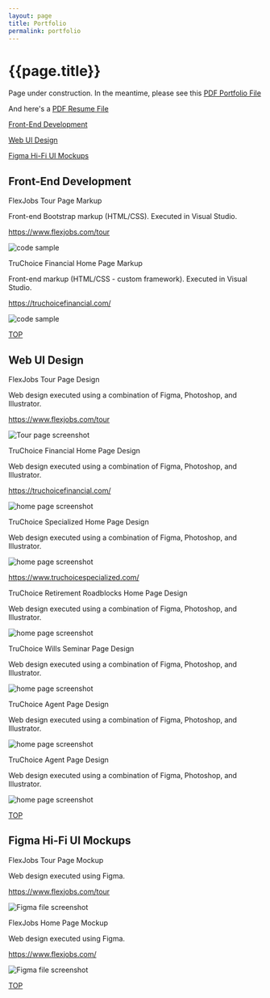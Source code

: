 ```yaml
---
layout: page
title: Portfolio
permalink: portfolio
---
```


<div class="container w-full md:max-w-8xl mx-auto" id="top">
  <div class="flex flex-wrap text-sm">
    <div class="w-full">
      <div class="bg-white border shadow-md p-3 md:py-5 md:px-10 h-full">
      <h1 class="uppercase text-center font-semibold text-gray-500 text-lg mb-5">{{page.title}}</h1>
        <p class="text-center mb-2"><span class="font-semibold">Page under construction.</span> In the meantime, please see this <a class="font-semibold text-amber-500 hover:text-amber-600 underline decoration-amber-200 underline-offset-2" href="{{site.baseurl}}/assets/files/peavy-portfolio-xsmall-edited.pdf" target="_blank">PDF Portfolio File<i class="fa-solid fa-up-right-from-square fa-sm text-gray-400 ms-1"></i></a></p>
        <p class="text-center mb-10">And here's a <a class="font-semibold text-amber-500 hover:text-amber-600 underline decoration-amber-200 underline-offset-2" href="{{site.baseurl}}/assets/files/Barry-Peavy-resume-24.pdf" target="_blank">PDF Resume File<i class="fa-solid fa-up-right-from-square fa-sm text-gray-400 ms-1"></i></a></p>
      <div class="grid grid-cols-12 gap-x-4 gap-y-2 md:gap-y-12">
        <div class="col-start-1 col-end-12 md:col-start-1 md:col-end-4 md:border-e">
          <p class="font-semibold mb-3"><a class="text-amber-500 hover:text-amber-600 underline decoration-amber-200 underline-offset-2" href="#pf-development">Front-End Development</a></p>
          <p class="font-semibold mb-3"><a class="text-amber-500 hover:text-amber-600 underline decoration-amber-200 underline-offset-2" href="#pf-web-design">Web UI Design</a></p>
          <p class="font-semibold mb-3"><a class="text-amber-500 hover:text-amber-600 underline decoration-amber-200 underline-offset-2" href="#pf-figma-mocks">Figma Hi-Fi UI Mockups</a></p>
        </div> <!-- left -->
        <div class="col-start-1 col-end-12 md:col-start-4 md:col-end-12">
          <h2 class="uppercase font-semibold text-gray-500 text-lg mb-5">Front-End Development</h2>
          <p class="font-semibold mb-0.5" id="pf-develpment">FlexJobs Tour Page Markup</p>
          <p class="mb-0.5">Front-end Bootstrap markup (HTML/CSS). Executed in Visual Studio.</p>
          <p class="text-xs mb-2"><a class="text-amber-500 hover:text-amber-600 underline decoration-amber-200 underline-offset-2" href="https://www.flexjobs.com/tour" target="_blank">https://www.flexjobs.com/tour<i class="fa-solid fa-up-right-from-square fa-sm text-gray-400 ms-1"></i></a></p>
          <img class="object-cover mx-auto mb-6" src="{{site.baseurl}}/assets/img/code-fj-tour.png" alt="code sample" aria-hidden="true" loading="lazy">  
          <p class="font-semibold mb-0.5" id="pf-develpment">TruChoice Financial Home Page Markup</p>
          <p class="mb-0.5">Front-end markup (HTML/CSS - custom framework). Executed in Visual Studio.</p>
          <p class="text-xs mb-2"><a class="text-amber-500 hover:text-amber-600 underline decoration-amber-200 underline-offset-2" href="https://truchoicefinancial.com/" target="_blank">https://truchoicefinancial.com/<i class="fa-solid fa-up-right-from-square fa-sm text-gray-400 ms-1"></i></a></p>
          <img class="object-cover mx-auto mb-6" src="{{site.baseurl}}/assets/img/code-tcf-home.png" alt="code sample" aria-hidden="true" loading="lazy"> 
          <p class="text-xs text-right mb-0.5"><a class="font-semibold text-amber-500 hover:text-amber-600" href="#top">TOP<i class="fa-solid fa-arrow-turn-up fa-sm ms-1"></i></a></p>
          <h2 class="uppercase font-semibold text-gray-500 text-lg mb-5">Web UI Design</h2>
          <p class="font-semibold mb-0.5" id="pf-web-design">FlexJobs Tour Page Design</p>
          <p class="mb-0.5">Web design executed using a combination of Figma, Photoshop, and Illustrator.</p>
          <p class="text-xs mb-2"><a class="text-amber-500 hover:text-amber-600 underline decoration-amber-200 underline-offset-2" href="https://www.flexjobs.com/tour" target="_blank">https://www.flexjobs.com/tour<i class="fa-solid fa-up-right-from-square fa-sm text-gray-400 ms-1"></i></a></p>
          <img class="object-cover mx-auto mb-6 shadow-md" src="{{site.baseurl}}/assets/img/ss-fj-tour.png" alt="Tour page screenshot" aria-hidden="true" loading="lazy">  
          <p class="font-semibold mb-0.5" id="pf-develpment">TruChoice Financial Home Page Design</p>
          <p class="mb-0.5">Web design executed using a combination of Figma, Photoshop, and Illustrator.</p>
          <p class="text-xs mb-2"><a class="text-amber-500 hover:text-amber-600 underline decoration-amber-200 underline-offset-2" href="https://truchoicefinancial.com/" target="_blank">https://truchoicefinancial.com/<i class="fa-solid fa-up-right-from-square fa-sm text-gray-400 ms-1"></i></a></p>
          <img class="object-cover mx-auto mb-6" src="{{site.baseurl}}/assets/img/ss-tcf-home.png" alt="home page screenshot" aria-hidden="true" loading="lazy"> 
          <p class="font-semibold mb-0.5" id="pf-develpment">TruChoice Specialized Home Page Design</p>
          <p class="mb-0.5">Web design executed using a combination of Figma, Photoshop, and Illustrator.</p>
          <img class="object-cover mx-auto mb-6" src="{{site.baseurl}}/assets/img/ss-truchoicespecialized.jpg" alt="home page screenshot" aria-hidden="true" loading="lazy"> 
          <p class="text-xs mb-2"><a class="text-amber-500 hover:text-amber-600 underline decoration-amber-200 underline-offset-2" href="https://truchoicefinancial.com/" target="_blank">https://www.truchoicespecialized.com/<i class="fa-solid fa-up-right-from-square fa-sm text-gray-400 ms-1"></i></a></p>
          <p class="font-semibold mb-0.5" id="pf-develpment">TruChoice Retirement Roadblocks Home Page Design</p>
          <p class="mb-0.5">Web design executed using a combination of Figma, Photoshop, and Illustrator.</p>
          <img class="object-cover mx-auto mb-6" src="{{site.baseurl}}/assets/img/ss-myretirementroadblocks.png" alt="home page screenshot" aria-hidden="true" loading="lazy"> 
          <p class="font-semibold mb-0.5" id="pf-develpment">TruChoice Wills Seminar Page Design</p>
          <p class="mb-0.5">Web design executed using a combination of Figma, Photoshop, and Illustrator.</p>
          <img class="object-cover mx-auto mb-6" src="{{site.baseurl}}/assets/img/ss-wills.jpg" alt="home page screenshot" aria-hidden="true" loading="lazy"> 
          <p class="font-semibold mb-0.5" id="pf-develpment">TruChoice Agent Page Design</p>
          <p class="mb-0.5">Web design executed using a combination of Figma, Photoshop, and Illustrator.</p>
          <img class="object-cover mx-auto mb-6" src="{{site.baseurl}}/assets/img/ss-cantrell.jpg" alt="home page screenshot" aria-hidden="true" loading="lazy"> 
          <p class="font-semibold mb-0.5" id="pf-develpment">TruChoice Agent Page Design</p>
          <p class="mb-0.5">Web design executed using a combination of Figma, Photoshop, and Illustrator.</p>
          <img class="object-cover mx-auto mb-6" src="{{site.baseurl}}/assets/img/ss-ruhle.jpg" alt="home page screenshot" aria-hidden="true" loading="lazy"> 
          <p class="text-xs text-right mb-0.5"><a class="font-semibold text-amber-500 hover:text-amber-600" href="#top">TOP<i class="fa-solid fa-arrow-turn-up fa-sm ms-1"></i></a></p>
          <h2 class="uppercase font-semibold text-gray-500 text-lg mb-5">Figma Hi-Fi UI Mockups</h2>
          <p class="font-semibold mb-0.5" id="pf-figma-mocks">FlexJobs Tour Page Mockup</p>
          <p class="mb-0.5">Web design executed using Figma.</p>
          <p class="text-xs mb-2"><a class="text-amber-500 hover:text-amber-600 underline decoration-amber-200 underline-offset-2" href="https://www.flexjobs.com/tour" target="_blank">https://www.flexjobs.com/tour<i class="fa-solid fa-up-right-from-square fa-sm text-gray-400 ms-1"></i></a></p>
          <img class="object-cover mx-auto mb-6 shadow-md" src="{{site.baseurl}}/assets/img/ss-fj-tour-figma.png" alt="Figma file screenshot" aria-hidden="true" loading="lazy">
          <p class="font-semibold mb-0.5" id="pf-figma-mocks">FlexJobs Home Page Mockup</p>
          <p class="mb-0.5">Web design executed using Figma.</p>
          <p class="text-xs mb-2"><a class="text-amber-500 hover:text-amber-600 underline decoration-amber-200 underline-offset-2" href="https://www.flexjobs.com/" target="_blank">https://www.flexjobs.com/<i class="fa-solid fa-up-right-from-square fa-sm text-gray-400 ms-1"></i></a></p>
          <img class="object-cover mx-auto mb-6 shadow-md" src="{{site.baseurl}}/assets/img/ss-fj-home-figma.png" alt="Figma file screenshot" aria-hidden="true" loading="lazy">
          <p class="text-xs text-right mb-0.5"><a class="font-semibold text-amber-500 hover:text-amber-600" href="#top">TOP<i class="fa-solid fa-arrow-turn-up fa-sm ms-1"></i></a></p>
        </div> <!-- right -->
      </div> <!-- grid -->
      </div> <!-- bg-white -->
    </div> <!-- w-full -->
  </div> <!-- flex -->
</div> <!-- container -->